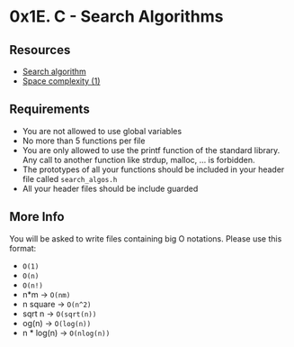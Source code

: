 # 0x1E. C - Search Algorithms

## Resources
* [Search algorithm](https://en.wikipedia.org/wiki/Search_algorithm)
* [Space complexity (1)](https://www.geeksforgeeks.org/g-fact-86/)

## Requirements
* You are not allowed to use global variables
* No more than 5 functions per file
* You are only allowed to use the printf function of the standard library. Any call to another function like strdup, malloc, … is forbidden.
* The prototypes of all your functions should be included in your header file called `search_algos.h`
* All your header files should be include guarded

## More Info
You will be asked to write files containing big O notations. Please use this format:
* `O(1)`
* `O(n)`
* `O(n!)`
* n*m -> `O(nm)`
* n square -> `O(n^2)`
* sqrt n -> `O(sqrt(n))`
* og(n) -> `O(log(n))`
* n * log(n) -> `O(nlog(n))`

